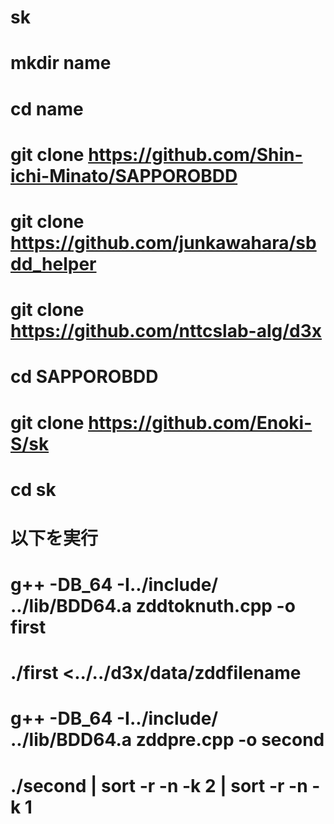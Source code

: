 # sk

# mkdir name
# cd name
# git clone https://github.com/Shin-ichi-Minato/SAPPOROBDD
# git clone https://github.com/junkawahara/sbdd_helper
# git clone https://github.com/nttcslab-alg/d3x
# cd SAPPOROBDD
# git clone https://github.com/Enoki-S/sk
# cd sk
# 以下を実行
# g++ -DB_64 -I../include/ ../lib/BDD64.a zddtoknuth.cpp -o first
# ./first <../../d3x/data/zddfilename
# g++ -DB_64 -I../include/ ../lib/BDD64.a zddpre.cpp -o second
# ./second | sort -r -n -k 2 | sort -r -n -k 1
